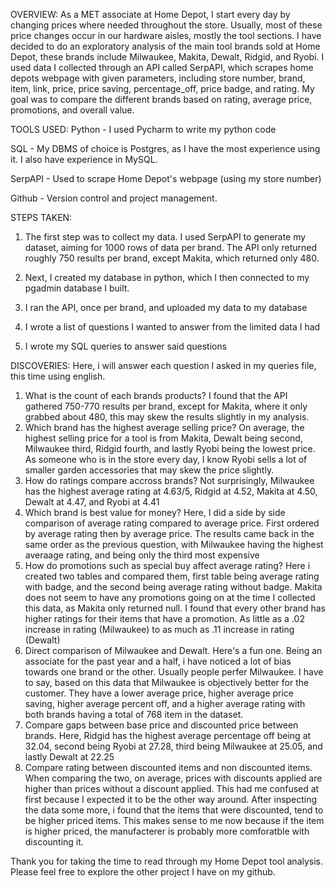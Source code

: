 OVERVIEW:
As a MET associate at Home Depot, I start every day by changing prices where needed throughout the store. Usually, most of these price changes occur in our hardware aisles, mostly the tool sections. I have decided to do an exploratory analysis of the main tool brands 
sold at Home Depot, these brands include Milwaukee, Makita, Dewalt, Ridgid, and Ryobi. I used data I collected through an API called SerpAPI, which scrapes home depots webpage with given parameters, including store number, brand, item, link, price, price saving, 
percentage_off, price badge, and rating. My goal was to compare the different brands based on rating, average price, promotions, and overall value. 

TOOLS USED:
Python -  I used Pycharm to write my python code

SQL - My DBMS of choice is Postgres, as I have the most experience using it. I also have experience in MySQL.

SerpAPI - Used to scrape Home Depot's webpage (using my store number)

Github - Version control and project management.

STEPS TAKEN:
1. The first step was to collect my data. I used SerpAPI to generate my dataset, aiming for 1000 rows of data per brand. The API only returned roughly 750 results per brand, except Makita, which returned only 480.

2. Next, I created my database in python, which I then connected to my pgadmin database I built.

3. I ran the API, once per brand, and uploaded my data to my database

4. I wrote a list of questions I wanted to answer from the limited data I had

5. I wrote my SQL queries to answer said questions

DISCOVERIES:
Here, i will answer each question I asked in my queries file, this time using english.

1. What is the count of each brands products?
   I found that the API gathered 750-770 results per brand, except for Makita, where it only grabbed about 480, this may skew the results slightly in my analysis.
2. Which brand has the highest average selling price?
   On average, the highest selling price for a tool is from Makita, Dewalt being second, Milwaukee third, Ridgid fourth, and lastly Ryobi being the lowest price. As someone who is in the store every day, I know Ryobi sells a lot of smaller garden accessories that may
   skew the price slightly.
3. How do ratings compare accross brands?
   Not surprisingly, Milwaukee has the highest average rating at 4.63/5, Ridgid at 4.52, Makita at 4.50, Dewalt at 4.47, and Ryobi at 4.41
4. Which brand is best value for money?
   Here, I did a side by side comparison of average rating compared to average price. First ordered by average rating then by average price. The results came back in the same order as the previous question, with Milwaukee having the highest averaage rating, and being
   only the third most expensive
5. How do promotions such as special buy affect average rating?
   Here i created two tables and compared them, first table being average rating with badge, and the second being average rating without badge. Makita does not seem to have any promotions going on at the time I collected this data, as Makita only returned null.
   I found that every other brand has higher ratings for their items that have a promotion. As little as a .02 increase in rating (Milwaukee) to as much as .11 increase in rating (Dewalt)
6. Direct comparison of Milwaukee and Dewalt.
   Here's a fun one. Being an associate for the past year and a half, i have noticed a lot of bias towards one brand or the other. Usually people perfer Milwaukee. I have to say, based on this data that Milwaukee is objectively better for the customer. They have a lower
   average price, higher average price saving, higher average percent off, and a higher average rating with both brands having a total of 768 item in the dataset.
7. Compare gaps between base price and discounted price between brands.
   Here, Ridgid has the highest average percentage off being at 32.04, second being Ryobi at 27.28, third being Milwaukee at 25.05, and lastly Dewalt at 22.25
8. Compare rating between discounted items and non discounted items.
   When comparing the two, on average, prices with discounts applied are higher than prices without a discount applied. This had me confused at first because I expected it to be the other way around. After inspecting the data some more, i found that the items that were
   discounted, tend to be higher priced items. This makes sense to me now because if the item is higher priced, the manufacterer is probably more comforatble with discounting it.


Thank you for taking the time to read through my Home Depot tool analysis. Please feel free to explore the other project I have on my github.








   
